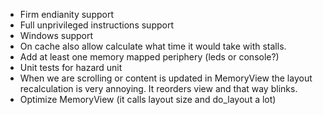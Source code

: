 * Firm endianity support
* Full unprivileged instructions support
* Windows support
* On cache also allow calculate what time it would take with stalls.
* Add at least one memory mapped periphery (leds or console?)
* Unit tests for hazard unit
* When we are scrolling or content is updated in MemoryView the layout
  recalculation is very annoying. It reorders view and that way blinks.
* Optimize MemoryView (it calls layout size and do_layout a lot)
